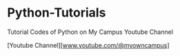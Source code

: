 # Python-Tutorials
Tutorial Codes of Python on My Campus Youtube Channel

[Youtube Channel][www.youtube.com/@myowncampus]
